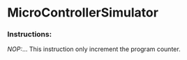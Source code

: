 # MicroControllerSimulator

### Instructions:

*NOP:*...
This instruction only increment the program counter.
